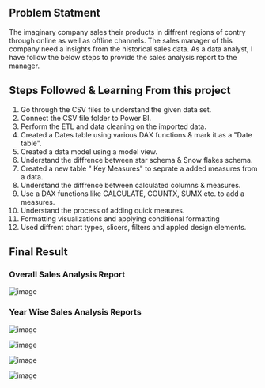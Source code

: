 ## Problem Statment
The imaginary company sales their products in diffrent regions of contry through online as well as offline channels. The sales manager of this company need a insights from the historical sales data. As a data analyst, I have follow the below steps to provide the sales analysis report to the manager.

## Steps Followed & Learning From this project
1. Go through the CSV files to understand the given data set.
2. Connect the CSV file folder to Power BI.
3. Perform the ETL and data cleaning on the imported data.
4. Created a Dates table using various DAX functions & mark it as a "Date table".
5. Created a data model using a model view.
6. Understand the diffrence between star schema & Snow flakes schema.
7. Created a new table " Key Measures" to seprate a added measures from a data.
8. Understand the diffrence between calculated columns & measures.
9. Use a DAX functions like CALCULATE, COUNTX, SUMX etc. to add a measures.
10. Understand the process of adding quick meaures.
11. Formatting visualizations and applying conditional formatting
12. Used diffrent chart types, slicers, filters and appled design elements.

## Final Result

### Overall Sales Analysis Report 

![image](https://user-images.githubusercontent.com/125534171/219423828-7b6a4f9e-40c2-4960-a02a-8c43588559b2.png)

### Year Wise Sales Analysis Reports

![image](https://user-images.githubusercontent.com/125534171/219425186-d6a7dfdd-4014-4ca0-bf01-234a1a7256d7.png)

![image](https://user-images.githubusercontent.com/125534171/219425349-fcd64030-8104-4ac8-96f6-f699cc2b2e74.png)

![image](https://user-images.githubusercontent.com/125534171/219425477-6de8a0a1-80d8-4698-8f3d-eb01f84dc06a.png)

![image](https://user-images.githubusercontent.com/125534171/219425684-4892451c-c0c4-4c2d-9d5d-43d456d6d96d.png)
